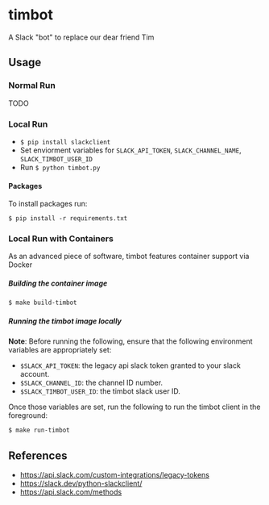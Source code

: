 # timbot
A Slack "bot" to replace our dear friend Tim

## Usage
### Normal Run
TODO

### Local Run
- `$ pip install slackclient`
- Set enviorment variables for `SLACK_API_TOKEN`, `SLACK_CHANNEL_NAME`, `SLACK_TIMBOT_USER_ID`
- Run `$ python timbot.py`

#### Packages

To install packages run:

`$ pip install -r requirements.txt`

### Local Run with Containers
As an advanced piece of software, timbot features container support via Docker

##### Building the container image
```bash
$ make build-timbot
```

##### Running the timbot image locally
**Note**: Before running the following, ensure that the following environment variables are appropriately set:
- `$SLACK_API_TOKEN`: the legacy api slack token granted to your slack account.
- `$SLACK_CHANNEL_ID`: the channel ID number.
- `$SLACK_TIMBOT_USER_ID`: the timbot slack user ID.

Once those variables are set, run the following to run the timbot client in the foreground:

```bash
$ make run-timbot
```



## References
- https://api.slack.com/custom-integrations/legacy-tokens
- https://slack.dev/python-slackclient/
- https://api.slack.com/methods
